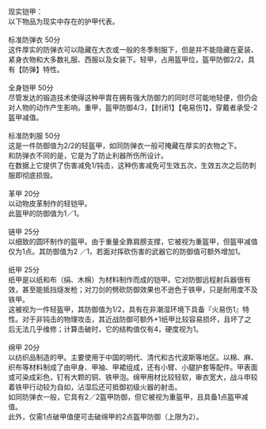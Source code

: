 <title>现实铠甲</title>
<meta name="GENERATOR" content="WinCHM">
<meta http-equiv="Content-Type" content="text/html; charset=gb2312">
<br>现实铠甲：
<br>以下物品为现实中存在的护甲代表。
<br>
<br>标准防弹衣 50分
<br>这件厚实的防弹衣可以隐藏在大衣或一般的冬季制服下，但是并不能隐藏在夏装、紧身衣物和大多数礼服、西服以及女装下。轻甲，占用盔甲位，盔甲防御2/2，具有【防弹】特性。
<br>
<br>全身铠甲 50分
<br>尽管发达的锻造技术使得这种甲胄在拥有强大防御力的同时尽可能地轻便，但仍会对人物的动作产生影响。重甲，盔甲防御4/3，【封闭1】【电易伤1】，穿戴者承受-2盔甲减值。
<br>
<br>标准防刺服 50分
<br>这是一件防御值为2/2的轻盔甲，如同防弹衣一般可掩藏在厚实的衣物之下。
<br>和防弹衣不同的是，它是为了防止利器所伤所设计。
<br>在数据上它提供了伤害减免1/钝击，这种伤害减免可生效五次，生效五次之后防刺服即彻底损毁。
<br>
<br>革甲 20分
<br>以动物皮革制作的轻铠甲。
<br>此盔甲的防御值为1／1。
<br>
<br>链甲 25分
<br>以细致的圆环制作的盔甲。由于重量全靠肩膀支撑，它被视为重盔甲，但盔甲减值仅为1点。其防御值为2 ／1，若面对挥砍伤害的武器它的防御值可额外增加1。
<br>
<br>纸甲 25分
<br>纸甲是以纸和布（绢、木棉）为材料制作而成的铠甲。它对防御远程射兵器很有效，甚至能抵挡燧发枪；对刀剑的劈砍防御效果也不逊色于铁甲，只是耐用度不及铁甲。
<br>这被视为一件轻盔甲，其防御值为1/2，具有在非潮湿环境下具备『火易伤1』特性。对于非钝击的物理攻击，其近战防御可额外+1纸甲比较容易损坏，且坏了之后无法几乎维修；计算击破时，它的结构值仅有4，硬度视为1。
<br>
<br>绵甲 20分
<br>以纺织品制造的甲。主要使用于中国的明代、清代和古代波斯等地区。以棉、麻、织布等材料制成了由甲身、甲袖、甲裙组成，还有小臂、小腿护套等配件。甲表面或可染成彩色，钉有大颗的铜、铁甲泡。绵甲用材比较轻软，审衣宽大，战斗申较着铁甲行动较为自如，沾湿后还可抵御初级火器的射击。
<br>如同防弹衣一般，它具有2／2盔甲防御，但它被视为重盔甲，且具备1点盔甲减值。
<br>此外，仅需1点破甲值便可击破绵甲的2点盔甲防御（上限为2）。
<br>
<br>